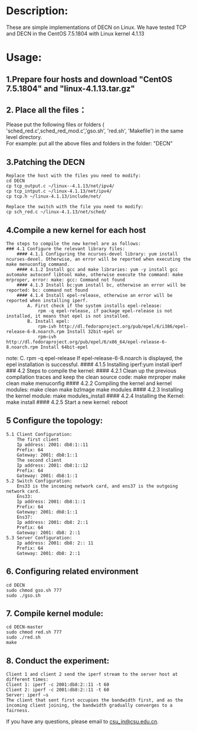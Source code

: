 # Description: 
  
These are simple implementations of DECN on Linux.
We have tested TCP and DECN in the CentOS 7.5.1804 with Linux kernel 4.1.13

# Usage:

## 1.Prepare four hosts and download "CentOS 7.5.1804" and "linux-4.1.13.tar.gz"

## 2. Place all the files： 

Please put the following files or folders  ( 'sched_red.c',sched_red_mod.c','gso.sh', 'red.sh', 'Makefile')  in the same level directory.  
For example: put all the above files and folders in the folder: "DECN"

## 3.Patching the DECN
	Replace the host with the files you need to modify:
	cd DECN
	cp tcp_output.c ~/linux--4.1.13/net/ipv4/
	cp tcp_intput.c ~/linux-4.1.13/net/ipv4/
	cp tcp.h ~/linux-4.1.13/include/net/

	Replace the switch with the file you need to modify:
	cp sch_red.c ~/linux-4.1.13/net/sched/
	
## 4.Compile a new kernel for each host
	The steps to compile the new kernel are as follows:
	### 4.1 Configure the relevant library files:
		#### 4.1.1 Configuring the ncurses-devel library: yum install ncurses-devel. Otherwise, an error will be reported when executing the make menuconfig command.
		#### 4.1.2 Install gcc and make libraries: yum -y install gcc automake autoconf libtool make, otherwise execute the command: make mrproper, error: make: gcc: Command not found
		#### 4.1.3 Install bc:yum install bc, otherwise an error will be reported: bc: command not found
		#### 4.1.4 Install epel-release, otherwise an error will be reported when installing iperf.
			A. First check if the system installs epel-release:
				rpm -q epel-release, if package epel-release is not installed, it means that epel is not installed.
			B. Install epel:
				rpm-ivh http://dl.fedoraproject.org/pub/epel/6/i386/epel-release-6-8.noarch.rpm Install 32bit-epel or
				rpm–ivh http://dl.fedoraproject.org/pub/epel/6/x86_64/epel-release-6-8.noarch.rpm Install 64bit-epel
note:
			C. rpm -q epel-release If epel-release-6-8.noarch is displayed, the epel installation is successful.
		#### 4.1.5 Installing iperf:yum install iperf
	### 4.2 Steps to compile the kernel:
		#### 4.2.1 Clean up the previous compilation traces and keep the clean source code:
				make mrproper
				make clean
				make menuconfig
		#### 4.2.2 Compiling the kernel and kernel modules:
				make clean
				make bzImage
				make modules
		#### 4.2.3 Installing the kernel module:
				make modules_install
		#### 4.2.4 Installing the Kernel:
				make install
		#### 4.2.5 Start a new kernel:
				reboot

## 5 Configure the topology:
	5.1 Client Configuration:
		The first client
		Ip address: 2001: db8:1::11
		Prefix: 64
		Gateway: 2001: db8:1::1
		The second client
		Ip address: 2001: db8:1::12
		Prefix: 64
		Gateway: 2001: db8:1::1
	5.2 Switch Configuration:
		Ens33 is the incoming network card, and ens37 is the outgoing network card.
		Ens33:
		Ip address: 2001: db8:1::1
		Prefix: 64
		Gateway: 2001: db8:1::1
		Ens37:
		Ip address: 2001: db8: 2::1
		Prefix: 64
		Gateway: 2001: db8: 2::1
	5.3 Server Configuration:
		Ip address: 2001: db8: 2:: 11
		Prefix: 64
		Gateway: 2001: db8: 2::1

## 6. Configuring related environment
	cd DECN
	sudo chmod gso.sh 777
	sudo ./gso.sh
	
## 7. Compile kernel module:
	cd DECN-master
	sudo chmod red.sh 777
	sudo ./red.sh
	make
    
## 8. Conduct the experiment:
	Client 1 and client 2 send the iperf stream to the server host at different times:
	Client 1: iperf -c 2001:db8:2::11 -t 60
	Client 2: iperf -c 2001:db8:2::11 -t 60
	Server: iperf –s
	The client that sent first occupies the bandwidth first, and as the incoming client joining, the bandwidth gradually converges to a fairness.
		
		
If you have any questions, please email to csu_jn@csu.edu.cn. 
